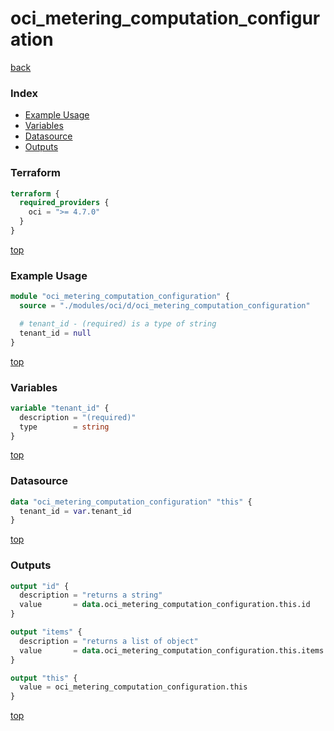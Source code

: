 # oci_metering_computation_configuration

[back](../oci.md)

### Index

- [Example Usage](#example-usage)
- [Variables](#variables)
- [Datasource](#datasource)
- [Outputs](#outputs)

### Terraform

```terraform
terraform {
  required_providers {
    oci = ">= 4.7.0"
  }
}
```

[top](#index)

### Example Usage

```terraform
module "oci_metering_computation_configuration" {
  source = "./modules/oci/d/oci_metering_computation_configuration"

  # tenant_id - (required) is a type of string
  tenant_id = null
}
```

[top](#index)

### Variables

```terraform
variable "tenant_id" {
  description = "(required)"
  type        = string
}
```

[top](#index)

### Datasource

```terraform
data "oci_metering_computation_configuration" "this" {
  tenant_id = var.tenant_id
}
```

[top](#index)

### Outputs

```terraform
output "id" {
  description = "returns a string"
  value       = data.oci_metering_computation_configuration.this.id
}

output "items" {
  description = "returns a list of object"
  value       = data.oci_metering_computation_configuration.this.items
}

output "this" {
  value = oci_metering_computation_configuration.this
}
```

[top](#index)